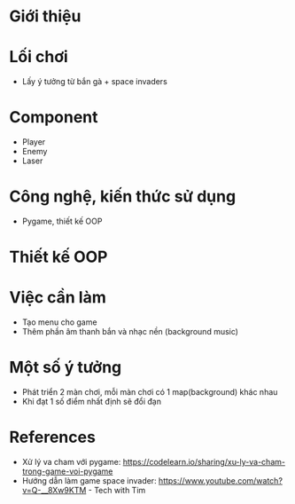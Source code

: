 # Giới thiệu
# Lối chơi
- Lấy ý tưởng từ bắn gà + space invaders
# Component
- Player
- Enemy
- Laser
# Công nghệ, kiến thức sử dụng
- Pygame, thiết kế OOP
# Thiết kế OOP
# Việc cần làm
- Tạo menu cho game
- Thêm phần âm thanh bắn và nhạc nền (background music)
# Một số ý tưởng
- Phát triển 2 màn chơi, mỗi màn chơi có 1 map(background) khác nhau
- Khi đạt 1 số điểm nhất định sẽ đổi đạn
# References

* Xử lý va cham với pygame: https://codelearn.io/sharing/xu-ly-va-cham-trong-game-voi-pygame
* Hướng dẫn làm game space invader:  https://www.youtube.com/watch?v=Q-__8Xw9KTM - Tech with Tim
